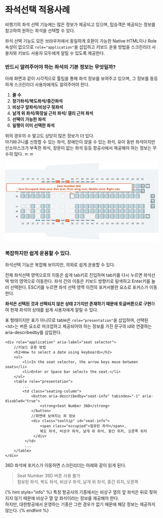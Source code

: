 # 좌석선택 적용사례

비행기의 좌석 선택 기능에는 많은 정보가 제공되고 있으며, 탑승객은 제공되는 정보를 참고하여 원하는 좌석을 선택할 수 있다.

좌석 선택 기능도 모든 브라우저에서 동일하게 호환이 가능한 Native HTML이나 Role 속성이 없으므로 `role="application"`을 삽입하고 키보드 운용 방법을 스크린리더 사용자와 키보드 사용자 모두에게 알릴 수 있도록 제공한다.

### 반드시 알려주어야 하는 좌석의 기본 정보는 무엇일까?

아래 화면과 같이 시각적으로 툴팁을 통해 좌석 정보를 보여주고 있으며, 그 정보를 동등하게 스크린리더 사용자에게도 알려주어야 한다.

1. **줄 수**
2. **창가좌석/복도좌석/중간좌석**
3. **비상구 앞좌석/비상구 뒷좌석**
4. **날개 위 좌석/화장실 근처 좌석/ 갤리 근처 좌석**
5. **선택이 가능한 좌석**
6. **일행이 이미 선택한 좌석**

위의 경우의 수 말고도 상당히 많은 정보가 더 있다.   
아기바구니를 신청할 수 있는 좌석, 장애인이 앉을 수 있는 좌석, 유아 동반 좌석이지만 산소마스크가 부족한 좌석, 창문이 없는 좌석 등등 항공사에서 제공해야 하는 정보는 무수히 많다. ㅠ.ㅠ

![](../../.gitbook/assets/image%20%287%29.png)

### 복잡하지만 쉽게 운용할 수 있다.

좌석선택 기능은 복잡해 보이지만, 의외로 쉽게 운용할 수 있다.

전체 좌석선택 영역으로의 이동은 쉽게 tab키로 진입하며 tab키를 다시 누르면 좌석선택 밖의 영역으로 이동한다. 좌석 간의 이동은 키보드 방향키로 탐색하고 Enter키를 눌러 선택한다. ESC키를 누르면 좌석 선택 영역 이전의 포커서블한 요소로 포커스가 이동한다.

**좌석은 선택된 것과 선택되지 않은 상태 2가지만 존재하기 때문에 토글버튼으로 구현**하여 현재 좌석의 상태를 쉽게 사용자에게 알릴 수 있다.

표 형태이지만 표가 아니므로 table은 `role="presentation"`을 삽입하며, 선택된 &lt;td&gt;는 버튼 요소로 마크업하고 제공되어야 하는 정보를 가진 문구의 id와 연결하는 aria-describedby를 삽입한다.

```markup
<div role="application" aria-label="seat selector">
    //키보드 운용 방법
    <h2>How to select a date using keyboards</h2>
    <ul>
        <li>In the seat selector, the arrow keys move between seats</li>
        <li>Enter or Space bar selects the seat.</li>
    </ul>
    <table role="presentation">
        ...
        <td class="seating-column">
            <button aria-describedby="seat-info" tabindex="-1" aria-disabled="true">
                <strong>Seat Number 36D</strong>
            </button>
            //화면에 보여지는 좌 정보
            <div class="tooltip" id="seat-info">
                <span class="occupied">점유된 좌석</span>,
                복도 좌석, 비상구 좌석, 날개 위 좌석, 중간 위치, 오른쪽 위치
             </div>
         </td>
         ...
    </table> 
</div>
```

36D 좌석에 포커스가 이동하면 스크린리더는 아래와 같이 읽게 된다.

> Seat Number 36D 버튼 사용 불가  
> 점유된 좌석, 복도 좌석, 비상구 좌석, 날개 위 좌석, 중간 위치, 오른쪽



{% hint style="info" %}
특정 항공사의 기종에서는 비상구 열의 앞 좌석은 뒤로 젖혀지지 않기 때문에 비상구 열 앞 좌석이라는 정보를 제공해야 한다.  
하지만, 대한항공에서 운영하는 기종은 그런 경우가 없기 때문에 해당 정보는 제공하지 않는다.
{% endhint %}

